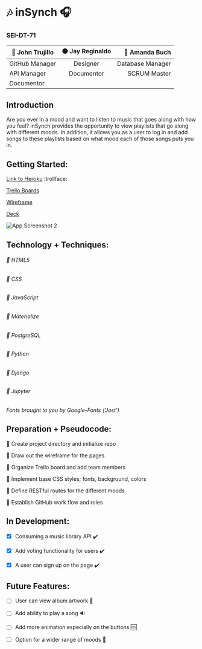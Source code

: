 # :notes: inSynch :headphones: 

### SEI-DT-71

| :large_blue_circle: John Trujillo | :black_circle: Jay Reginaldo | :red_circle: Amanda Buch |
| ------------- |:-------------:| -----:|
| GitHub Manager| Designer | Database Manager |
| API Manager   | Documentor  |SCRUM Master |
| Documentor |  |    |


## Introduction
Are you ever in a mood and want to listen to music that goes along with how you feel? inSynch provides the opportunity to view playlists that go along with different moods. In addition, it allows you as a user to log in and add songs to these playlists based on what mood each of those songs puts you in.


## Getting Started:

[Link to Heroku](https://insynchsongs.herokuapp.com/) :trollface:

[Trello Boards](https://trello.com/b/tYNSacSN/sei-project-3-synch)

[Wireframe](https://github.com/amriikk/inSynch.git/)

[Deck](https://docs.google.com/presentation/d/1tw0Nbhoj-K7TOq6NjJdoOy5LAKwZjxRUAOsluOhLUaE/edit#slide=id.gcb9a0b074_1_0/)


![App Screenshot 2](https://i.imgur.com/FbRw9bO.png)



## Technology + Techniques: 

###### :small_blue_diamond: HTML5

###### :small_blue_diamond: CSS

###### :small_blue_diamond: JavaScript

###### :small_blue_diamond: Materialize

###### :small_blue_diamond: PostgreSQL

###### :small_blue_diamond: Python

###### :small_blue_diamond: Django

###### :small_blue_diamond: Jupyter


*Fonts brought to you by Google-Fonts ('Jost')*



## Preparation + Pseudocode:

:thought_balloon: Create project directory and initialize repo

:thought_balloon: Draw out the wireframe for the pages

:thought_balloon: Organize Trello board and add team members

:thought_balloon: Implement base CSS styles; fonts, background, colors

:thought_balloon: Define RESTful routes for the different moods

:thought_balloon: Establish GitHub work flow and roles

## In Development:

- [x] Consuming a music library API :heavy_check_mark:

- [x] Add voting functionality for users :heavy_check_mark:

- [x] A user can sign up on the page :heavy_check_mark:

## Future Features:

- [ ] User can view album artwork :busts_in_silhouette:

- [ ] Add ability to play a song :sound:

- [ ] Add more animation especially on the buttons :cool:

- [ ] Option for a wider range of moods :white_square_button:



